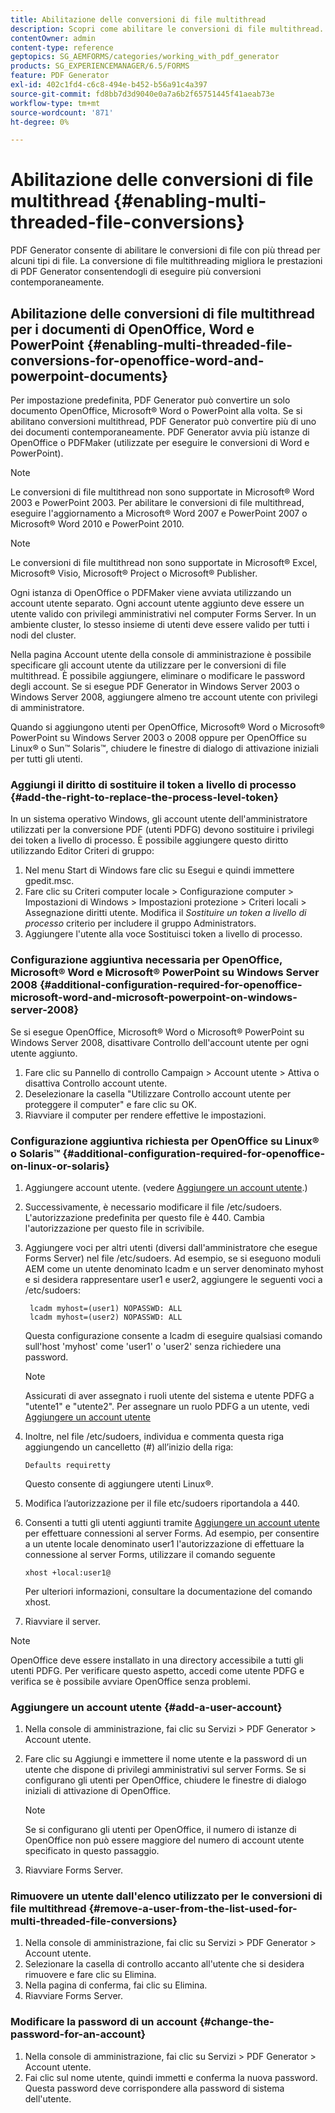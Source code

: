 ```yaml
---
title: Abilitazione delle conversioni di file multithread
description: Scopri come abilitare le conversioni di file multithread.
contentOwner: admin
content-type: reference
geptopics: SG_AEMFORMS/categories/working_with_pdf_generator
products: SG_EXPERIENCEMANAGER/6.5/FORMS
feature: PDF Generator
exl-id: 402c1fd4-c6c8-494e-b452-b56a91c4a397
source-git-commit: fd8bb7d3d9040e0a7a6b2f65751445f41aeab73e
workflow-type: tm+mt
source-wordcount: '871'
ht-degree: 0%

---
```


# Abilitazione delle conversioni di file multithread {#enabling-multi-threaded-file-conversions}

PDF Generator consente di abilitare le conversioni di file con più thread per alcuni tipi di file. La conversione di file multithreading migliora le prestazioni di PDF Generator consentendogli di eseguire più conversioni contemporaneamente.

## Abilitazione delle conversioni di file multithread per i documenti di OpenOffice, Word e PowerPoint {#enabling-multi-threaded-file-conversions-for-openoffice-word-and-powerpoint-documents}

Per impostazione predefinita, PDF Generator può convertire un solo documento OpenOffice, Microsoft® Word o PowerPoint alla volta. Se si abilitano conversioni multithread, PDF Generator può convertire più di uno dei documenti contemporaneamente. PDF Generator avvia più istanze di OpenOffice o PDFMaker (utilizzate per eseguire le conversioni di Word e PowerPoint).

>[!NOTE]
>
>Le conversioni di file multithread non sono supportate in Microsoft® Word 2003 e PowerPoint 2003. Per abilitare le conversioni di file multithread, eseguire l&#39;aggiornamento a Microsoft® Word 2007 e PowerPoint 2007 o Microsoft® Word 2010 e PowerPoint 2010.

>[!NOTE]
>
Le conversioni di file multithread non sono supportate in Microsoft® Excel, Microsoft® Visio, Microsoft® Project o Microsoft® Publisher.

Ogni istanza di OpenOffice o PDFMaker viene avviata utilizzando un account utente separato. Ogni account utente aggiunto deve essere un utente valido con privilegi amministrativi nel computer Forms Server. In un ambiente cluster, lo stesso insieme di utenti deve essere valido per tutti i nodi del cluster.

Nella pagina Account utente della console di amministrazione è possibile specificare gli account utente da utilizzare per le conversioni di file multithread. È possibile aggiungere, eliminare o modificare le password degli account. Se si esegue PDF Generator in Windows Server 2003 o Windows Server 2008, aggiungere almeno tre account utente con privilegi di amministratore.

Quando si aggiungono utenti per OpenOffice, Microsoft® Word o Microsoft® PowerPoint su Windows Server 2003 o 2008 oppure per OpenOffice su Linux® o Sun™ Solaris™, chiudere le finestre di dialogo di attivazione iniziali per tutti gli utenti.

### Aggiungi il diritto di sostituire il token a livello di processo {#add-the-right-to-replace-the-process-level-token}

In un sistema operativo Windows, gli account utente dell&#39;amministratore utilizzati per la conversione PDF (utenti PDFG) devono sostituire i privilegi dei token a livello di processo. È possibile aggiungere questo diritto utilizzando Editor Criteri di gruppo:

1. Nel menu Start di Windows fare clic su Esegui e quindi immettere gpedit.msc.
1. Fare clic su Criteri computer locale > Configurazione computer > Impostazioni di Windows > Impostazioni protezione > Criteri locali > Assegnazione diritti utente. Modifica il *Sostituire un token a livello di processo* criterio per includere il gruppo Administrators.
1. Aggiungere l&#39;utente alla voce Sostituisci token a livello di processo.

### Configurazione aggiuntiva necessaria per OpenOffice, Microsoft® Word e Microsoft® PowerPoint su Windows Server 2008 {#additional-configuration-required-for-openoffice-microsoft-word-and-microsoft-powerpoint-on-windows-server-2008}

Se si esegue OpenOffice, Microsoft® Word o Microsoft® PowerPoint su Windows Server 2008, disattivare Controllo dell&#39;account utente per ogni utente aggiunto.

1. Fare clic su Pannello di controllo Campaign > Account utente > Attiva o disattiva Controllo account utente.
1. Deselezionare la casella &quot;Utilizzare Controllo account utente per proteggere il computer&quot; e fare clic su OK.
1. Riavviare il computer per rendere effettive le impostazioni.

### Configurazione aggiuntiva richiesta per OpenOffice su Linux® o Solaris™ {#additional-configuration-required-for-openoffice-on-linux-or-solaris}

1. Aggiungere account utente. (vedere [Aggiungere un account utente](enabling-multi-threaded-file-conversions.md#add-a-user-account).)
1. Successivamente, è necessario modificare il file /etc/sudoers. L&#39;autorizzazione predefinita per questo file è 440. Cambia l&#39;autorizzazione per questo file in scrivibile.
1. Aggiungere voci per altri utenti (diversi dall&#39;amministratore che esegue Forms Server) nel file /etc/sudoers. Ad esempio, se si eseguono moduli AEM come un utente denominato lcadm e un server denominato myhost e si desidera rappresentare user1 e user2, aggiungere le seguenti voci a /etc/sudoers:

   ```shell
    lcadm myhost=(user1) NOPASSWD: ALL
    lcadm myhost=(user2) NOPASSWD: ALL
   ```

   Questa configurazione consente a lcadm di eseguire qualsiasi comando sull&#39;host &#39;myhost&#39; come &#39;user1&#39; o &#39;user2&#39; senza richiedere una password.

   >[!NOTE]
   >
   Assicurati di aver assegnato i ruoli utente del sistema e utente PDFG a &quot;utente1&quot; e &quot;utente2&quot;. Per assegnare un ruolo PDFG a un utente, vedi [Aggiungere un account utente](enabling-multi-threaded-file-conversions.md#add-a-user-account)

1. Inoltre, nel file /etc/sudoers, individua e commenta questa riga aggiungendo un cancelletto (#) all’inizio della riga:

   ```shell
   Defaults requiretty
   ```

   Questo consente di aggiungere utenti Linux®.

1. Modifica l’autorizzazione per il file etc/sudoers riportandola a 440.
1. Consenti a tutti gli utenti aggiunti tramite [Aggiungere un account utente](enabling-multi-threaded-file-conversions.md#add-a-user-account) per effettuare connessioni al server Forms. Ad esempio, per consentire a un utente locale denominato user1 l&#39;autorizzazione di effettuare la connessione al server Forms, utilizzare il comando seguente

   `xhost +local:user1@`

   Per ulteriori informazioni, consultare la documentazione del comando xhost.

1. Riavviare il server.

>[!NOTE]
>
OpenOffice deve essere installato in una directory accessibile a tutti gli utenti PDFG. Per verificare questo aspetto, accedi come utente PDFG e verifica se è possibile avviare OpenOffice senza problemi.

### Aggiungere un account utente {#add-a-user-account}

1. Nella console di amministrazione, fai clic su Servizi > PDF Generator > Account utente.
1. Fare clic su Aggiungi e immettere il nome utente e la password di un utente che dispone di privilegi amministrativi sul server Forms. Se si configurano gli utenti per OpenOffice, chiudere le finestre di dialogo iniziali di attivazione di OpenOffice.

   >[!NOTE]
   >
   Se si configurano gli utenti per OpenOffice, il numero di istanze di OpenOffice non può essere maggiore del numero di account utente specificato in questo passaggio.

1. Riavviare Forms Server.

### Rimuovere un utente dall&#39;elenco utilizzato per le conversioni di file multithread {#remove-a-user-from-the-list-used-for-multi-threaded-file-conversions}

1. Nella console di amministrazione, fai clic su Servizi > PDF Generator > Account utente.
1. Selezionare la casella di controllo accanto all&#39;utente che si desidera rimuovere e fare clic su Elimina.
1. Nella pagina di conferma, fai clic su Elimina.
1. Riavviare Forms Server.

### Modificare la password di un account {#change-the-password-for-an-account}

1. Nella console di amministrazione, fai clic su Servizi > PDF Generator > Account utente.
1. Fai clic sul nome utente, quindi immetti e conferma la nuova password. Questa password deve corrispondere alla password di sistema dell&#39;utente.
